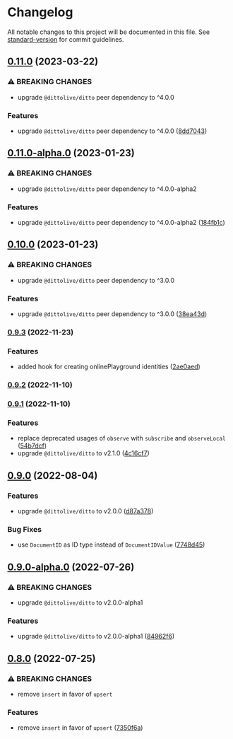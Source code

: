 # Changelog

All notable changes to this project will be documented in this file. See [standard-version](https://github.com/conventional-changelog/standard-version) for commit guidelines.

## [0.11.0](https://github.com/getditto/react-ditto/compare/v0.11.0-alpha.0...v0.11.0) (2023-03-22)


### ⚠ BREAKING CHANGES

* upgrade `@dittolive/ditto` peer dependency to ^4.0.0

### Features

* upgrade `@dittolive/ditto` peer dependency to ^4.0.0 ([8dd7043](https://github.com/getditto/react-ditto/commit/8dd7043d8c5b07b151415577415947b7348be082))

## [0.11.0-alpha.0](https://github.com/getditto/react-ditto/compare/v0.10.0...v0.11.0-alpha.0) (2023-01-23)


### ⚠ BREAKING CHANGES

* upgrade `@dittolive/ditto` peer dependency to ^4.0.0-alpha2

### Features

* upgrade `@dittolive/ditto` peer dependency to ^4.0.0-alpha2 ([184fb1c](https://github.com/getditto/react-ditto/commit/184fb1c053b1d8332712c359915f4f4226703f94))

## [0.10.0](https://github.com/getditto/react-ditto/compare/v0.9.3...v0.10.0) (2023-01-23)


### ⚠ BREAKING CHANGES

* upgrade `@dittolive/ditto` peer dependency to ^3.0.0

### Features

* upgrade `@dittolive/ditto` peer dependency to ^3.0.0 ([38ea43d](https://github.com/getditto/react-ditto/commit/38ea43d3f433aed0228e00f1e1010824e00adf1d))

### [0.9.3](https://github.com/getditto/react-ditto/compare/v0.9.2...v0.9.3) (2022-11-23)

### Features

* added hook for creating onlinePlayground identities ([2ae0aed](https://github.com/getditto/react-ditto/commit/2ae0aedc607d9d336571eb1c5765790aff52d968))

### [0.9.2](https://github.com/getditto/react-ditto/compare/v0.9.1...v0.9.2) (2022-11-10)

### [0.9.1](https://github.com/getditto/react-ditto/compare/v0.9.0...v0.9.1) (2022-11-10)


### Features

* replace deprecated usages of `observe` with `subscribe` and `observeLocal` ([54b7dcf](https://github.com/getditto/react-ditto/commit/54b7dcf80c9886f018a550b25c2ce570261fcc12))
* upgrade `@dittolive/ditto` to v2.1.0 ([4c16cf7](https://github.com/getditto/react-ditto/commit/4c16cf7b2b91212370e8dd64483780e4034337fa))

## [0.9.0](https://github.com/getditto/react-ditto/compare/v0.9.0-alpha.0...v0.9.0) (2022-08-04)


### Features

* upgrade `@dittolive/ditto` to v2.0.0 ([d87a378](https://github.com/getditto/react-ditto/commit/d87a37893b376971e37c67ab47742acb69c1d285))


### Bug Fixes

* use `DocumentID` as ID type instead of `DocumentIDValue` ([7748d45](https://github.com/getditto/react-ditto/commit/7748d4512277ebbb7c4bfce355dbb0340d19c30d))

## [0.9.0-alpha.0](https://github.com/getditto/react-ditto/compare/v0.8.0...v0.9.0-alpha.0) (2022-07-26)


### ⚠ BREAKING CHANGES

* upgrade `@dittolive/ditto` to v2.0.0-alpha1

### Features

* upgrade `@dittolive/ditto` to v2.0.0-alpha1 ([84962f6](https://github.com/getditto/react-ditto/commit/84962f6d963b2554e39b7614003755459fae3707))

## [0.8.0](https://github.com/getditto/react-ditto/compare/v0.7.0...v0.8.0) (2022-07-25)


### ⚠ BREAKING CHANGES

* remove `insert` in favor of `upsert`

### Features

* remove `insert` in favor of `upsert` ([7350f6a](https://github.com/getditto/react-ditto/commit/7350f6a9907f1a78183b12c792e51a759b2fb593))
